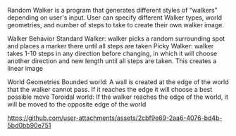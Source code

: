 Random Walker is a program that generates different styles of "walkers" depending on user's input.
User can specify different Walker types, world geometries, and number of steps to take to create their own walker image.

Walker Behavior
  Standard Walker: walker picks a random surrounding spot and places a marker there until all steps are taken
  Picky Walker: walker takes 1-10 steps in any direction before changing, in which it will choose another direction and new length until all steps are taken. This creates a linear image

World Geometries
  Bounded world: A wall is created at the edge of the world that the walker cannot pass. If it reaches the edge it will choose a best possible move
  Toroidal world: If the walker reaches the edge of the world, it will be moved to the opposite edge of the world


https://github.com/user-attachments/assets/2cbf9e69-2aa6-4076-bd4b-5bd0bb90e751

